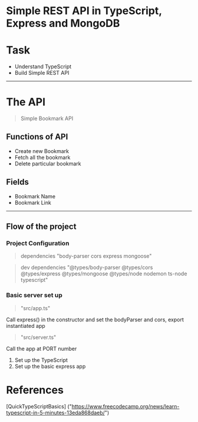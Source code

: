 # Simple REST API in TypeScript, Express and MongoDB

# Task
* Understand TypeScript 
* Build Simple REST API
___
# The API
> Simple Bookmark API
## Functions of API
* Create new Bookmark
* Fetch all the bookmark
* Delete particular bookmark
## Fields
* Bookmark Name
* Bookmark Link
___

## Flow of the project
### Project Configuration
> dependencies "body-parser cors express mongoose"

> dev dependencies "@types/body-parser @types/cors @types/express @types/mongoose @types/node nodemon ts-node typescript"

### Basic server set up
> "src/app.ts"

Call express() in the constructor and set the bodyParser and cors, export instantiated app

> "src/server.ts"

Call the app at PORT number

1. Set up the TypeScript
2. Set up the basic express app


# References
[QuickTypeScriptBasics] ("https://www.freecodecamp.org/news/learn-typescript-in-5-minutes-13eda868daeb/")